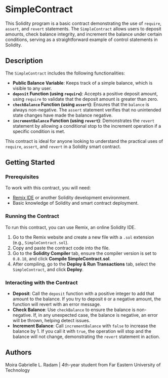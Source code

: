 # SimpleContract

This Solidity program is a basic contract demonstrating the use of `require`, `assert`, and `revert` statements. The `SimpleContract` allows users to deposit amounts, check balance integrity, and increment the balance under certain conditions, serving as a straightforward example of control statements in Solidity.

## Description

The `SimpleContract` includes the following functionalities:

- **Public Balance Variable**: Keeps track of a simple balance, which is visible to any user.
- **`deposit` Function (using `require`)**: Accepts a positive deposit amount, using `require` to validate that the deposit amount is greater than zero.
- **`checkBalance` Function (using `assert`)**: Ensures that the `balance` is always non-negative. The `assert` statement verifies that no unintended state changes have made the balance negative.
- **`incrementBalance` Function (using `revert`)**: Demonstrates the `revert` statement by allowing a conditional stop to the increment operation if a specific condition is met.

This contract is ideal for anyone looking to understand the practical uses of `require`, `assert`, and `revert` in a Solidity smart contract.

## Getting Started

### Prerequisites
To work with this contract, you will need:
- [Remix IDE](https://remix.ethereum.org/) or another Solidity development environment.
- Basic knowledge of Solidity and smart contract deployment.

### Running the Contract
To run this contract, you can use Remix, an online Solidity IDE. 

1. Go to the Remix website and create a new file with a `.sol` extension (e.g., `SimpleContract.sol`).
2. Copy and paste the contract code into the file.
3. Go to the **Solidity Compiler** tab, ensure the compiler version is set to `0.8.18`, and click **Compile SimpleContract.sol**.
4. After compiling, go to the **Deploy & Run Transactions** tab, select the `SimpleContract`, and click **Deploy**.

### Interacting with the Contract

- **Deposit**: Call the `deposit` function with a positive integer to add that amount to the balance. If you try to deposit `0` or a negative amount, the function will revert with an error message.
- **Check Balance**: Use `checkBalance` to ensure the balance is non-negative. If, in any unexpected case, the balance is negative, an error will be thrown, helping detect issues.
- **Increment Balance**: Call `incrementBalance` with `false` to increase the balance by 1. If you call it with `true`, the operation will stop and the balance will not change, demonstrating the `revert` statement in action.

## Authors

Moira Gabrielle L. Radam | 4th-year student from Far Eastern University of Technology
